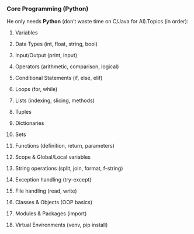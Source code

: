 ### **Core Programming (Python)**

He only needs **Python** (don’t waste time on C/Java for AI).Topics (in order):

1.  Variables
    
2.  Data Types (int, float, string, bool)
    
3.  Input/Output (print, input)
    
4.  Operators (arithmetic, comparison, logical)
    
5.  Conditional Statements (if, else, elif)
    
6.  Loops (for, while)
    
7.  Lists (indexing, slicing, methods)
    
8.  Tuples
    
9.  Dictionaries
    
10.  Sets
    
11.  Functions (definition, return, parameters)
    
12.  Scope & Global/Local variables
    
13.  String operations (split, join, format, f-string)
    
14.  Exception handling (try-except)
    
15.  File handling (read, write)
    
16.  Classes & Objects (OOP basics)
    
17.  Modules & Packages (import)
    
18.  Virtual Environments (venv, pip install)
